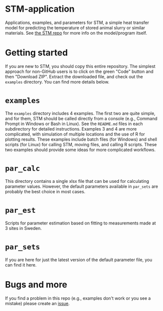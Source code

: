 # STM-application
Applications, examples, and parameters for STM, a simple heat transfer model for predicting the temperature of stored animal slurry or similar materials.
See [the STM repo](https://github.com/sashahafner/STM) for more info on the model/program itself.

# Getting started
If you are new to STM, you should copy this entire repository.
The simplest approach for non-GitHub users is to click on the green "Code" button and then "Download ZIP".
Extract the downloaded file, and check out the `examples` directory.
You can find more details below.

# `examples`
The `examples` directory includes 4 examples.
The first two are quite simple, and for them, STM should be called directly from a console (e.g., Command Prompt in Windows or Bash in Linux).
See the `README.md` files in each subdirectory for detailed instructions.
Examples 3 and 4 are more complicated, with simulation of multiple locations and the use of R for plotting results. 
These examples include batch files (for Windows) and shell scripts (for Linux) for calling STM, moving files, and calling R scripts.
These two examples should provide some ideas for more complicated workflows.

# `par_calc`
This directory contains a single xlsx file that can be used for calculating parameter values.
However, the default parameters available in `par_sets` are probably the best choice in most cases.

# `par_est`
Scripts for parameter estimation based on fitting to measurements made at 3 sites in Sweden.

# `par_sets`
If you are here for just the latest version of the default parameter file, you can find it here.

# Bugs and more
If you find a problem in this repo (e.g., examples don't work or you see a mistake) please create an [issue](https://github.com/sashahafner/STM-applications/issues).

